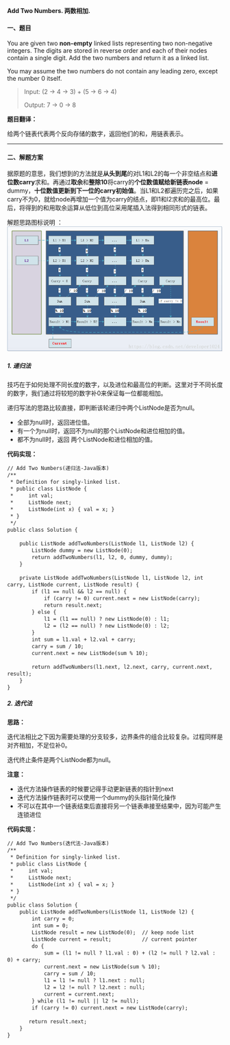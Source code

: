 **Add Two Numbers. 两数相加.**

#### 一、题目

You are given two **non-empty** linked lists representing two non-negative integers. The digits are stored in reverse order and each of their nodes contain a single digit. Add the two numbers and return it as a linked list.

You may assume the two numbers do not contain any leading zero, except the number 0 itself.

> Input: (2 -> 4 -> 3) + (5 -> 6 -> 4)
>
> Output: 7 -> 0 -> 8


**题目翻译：**

给两个链表代表两个反向存储的数字，返回他们的和，用链表表示。

---

#### 二、解题方案
据原题的意思，我们想到的方法就是**从头到尾**的对L1和L2的每一个非空结点和**进位数carry**求和。再通过**取余**和**整除10**将carry的**个位数值赋给新链表node** = dummy，**十位数值更新到下一位的carry初始值**。当L1和L2都遍历完之后，如果carry不为0，就给node再增加一个值为carry的结点，即l1和l2求和的最高位。最后，将得到的和用取余运算从低位到高位采用尾插入法得到相同形式的链表。

解题思路图标说明 ：
![这里写图片描述](./images/image_leetcode2_001.png)

##### 1. 递归法
技巧在于如何处理不同长度的数字，以及进位和最高位的判断。这里对于不同长度的数字，我们通过将较短的数字补0来保证每一位都能相加。

递归写法的思路比较直接，即判断该轮递归中两个ListNode是否为null。

- 全部为null时，返回进位值。
- 有一个为null时，返回不为null的那个ListNode和进位相加的值。
- 都不为null时，返回 两个ListNode和进位相加的值。

**代码实现：**

```
// Add Two Numbers(递归法-Java版本)
/**
 * Definition for singly-linked list.
 * public class ListNode {
 *     int val;
 *     ListNode next;
 *     ListNode(int x) { val = x; }
 * }
 */
public class Solution {

    public ListNode addTwoNumbers(ListNode l1, ListNode l2) {
        ListNode dummy = new ListNode(0);
        return addTwoNumbers(l1, l2, 0, dummy, dummy);
    }

    private ListNode addTwoNumbers(ListNode l1, ListNode l2, int carry, ListNode current, ListNode result) {
        if (l1 == null && l2 == null) {
            if (carry != 0) current.next = new ListNode(carry);
            return result.next;
        } else {
            l1 = (l1 == null) ? new ListNode(0) : l1;
            l2 = (l2 == null) ? new ListNode(0) : l2;
        }
        int sum = l1.val + l2.val + carry;
        carry = sum / 10;
        current.next = new ListNode(sum % 10);

        return addTwoNumbers(l1.next, l2.next, carry, current.next, result);
    }
}
```

##### 2. 迭代法
**思路：**

迭代法相比之下因为需要处理的分支较多，边界条件的组合比较复杂。过程同样是对齐相加，不足位补0。

迭代终止条件是两个ListNode都为null。

**注意：**
- 迭代方法操作链表的时候要记得手动更新链表的指针到next
- 迭代方法操作链表时可以使用一个dummy的头指针简化操作
- 不可以在其中一个链表结束后直接将另一个链表串接至结果中，因为可能产生连锁进位

**代码实现：**

```
// Add Two Numbers(迭代法-Java版本)
/**
 * Definition for singly-linked list.
 * public class ListNode {
 *     int val;
 *     ListNode next;
 *     ListNode(int x) { val = x; }
 * }
 */
public class Solution {
    public ListNode addTwoNumbers(ListNode l1, ListNode l2) {
        int carry = 0;
        int sum = 0;
        ListNode result = new ListNode(0);  // keep node list
        ListNode current = result;          // current pointer
        do {
            sum = (l1 != null ? l1.val : 0) + (l2 != null ? l2.val : 0) + carry;
            current.next = new ListNode(sum % 10);
            carry = sum / 10;
            l1 = l1 != null ? l1.next : null;
            l2 = l2 != null ? l2.next : null;
            current = current.next;
        } while (l1 != null || l2 != null);
        if (carry != 0) current.next = new ListNode(carry);

	   return result.next;
    }
}
```
